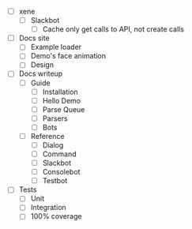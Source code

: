 - [ ] xene
  - [ ] Slackbot
    - [ ] Cache only get calls to API, not create calls

- [ ] Docs site
  - [ ] Example loader
  - [ ] Demo's face animation
  - [ ] Design

- [ ] Docs writeup
  - [ ] Guide
    - [ ] Installation
    - [ ] Hello Demo
    - [ ] Parse Queue
    - [ ] Parsers
    - [ ] Bots

  - [ ] Reference
    - [ ] Dialog
    - [ ] Command
    - [ ] Slackbot
    - [ ] Consolebot
    - [ ] Testbot

- [ ] Tests
  - [ ] Unit
  - [ ] Integration
  - [ ] 100% coverage
